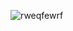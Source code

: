 ![rweqfewrf](https://github.com/mfernandezcean/PowerPivot_PowerQuery_Project/assets/105746149/df06f526-9468-42b9-81f5-4e06679ae817)

